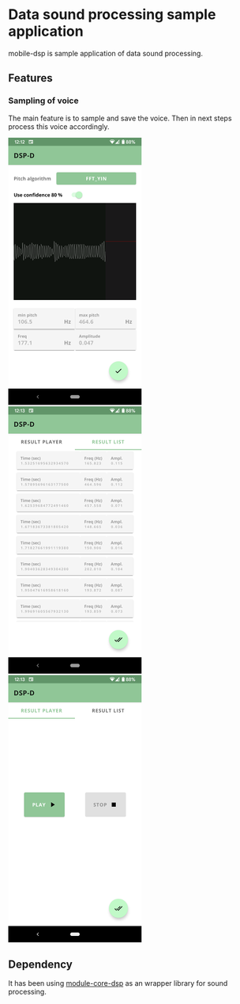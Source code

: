 # Data sound processing sample application

mobile-dsp is sample application of data sound processing.

## Features

### Sampling of voice
The main feature is to sample and save the voice.
Then in next steps process this voice accordingly.

![recording screen][recording-screen-ref] &nbsp; ![result screen][result-screen-ref]  &nbsp; ![player screen][player-screen-ref]


## Dependency
It has been using [module-core-dsp](../module-core-dsp/readme.md) as an wrapper library for sound processing.


[recording-screen-ref]:./extras/screens/dsp-screen-record.png
[result-screen-ref]:./extras/screens/dsp-screen-result.png
[player-screen-ref]:./extras/screens/dsp-screen-player.png

